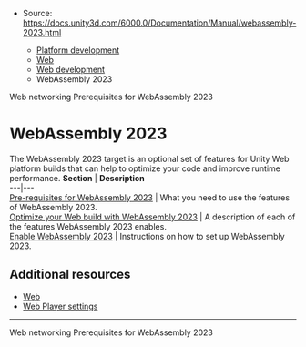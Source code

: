 * Source: https://docs.unity3d.com/6000.0/Documentation/Manual/webassembly-2023.html

  * [Platform development ](https://docs.unity3d.com/6000.0/Documentation/Manual/PlatformSpecific.html)
  * [Web](https://docs.unity3d.com/6000.0/Documentation/Manual/webgl.html)
  * [Web development](https://docs.unity3d.com/6000.0/Documentation/Manual/webgl-develop.html)
  * WebAssembly 2023


[](https://docs.unity3d.com/6000.0/Documentation/Manual/webgl-networking.html)
Web networking
[](https://docs.unity3d.com/6000.0/Documentation/Manual/wasm-2023-prereq.html)
Prerequisites for WebAssembly 2023
# WebAssembly 2023
The WebAssembly 2023 target is an optional set of features for Unity Web platform builds that can help to optimize your code and improve runtime performance. 
**Section** | **Description**  
---|---  
[Pre-requisites for WebAssembly 2023](https://docs.unity3d.com/6000.0/Documentation/Manual/wasm-2023-prereq.html) | What you need to use the features of WebAssembly 2023.  
[Optimize your Web build with WebAssembly 2023](https://docs.unity3d.com/6000.0/Documentation/Manual/wasm-2023-features.html) | A description of each of the features WebAssembly 2023 enables.  
[Enable WebAssembly 2023](https://docs.unity3d.com/6000.0/Documentation/Manual/wasm-2023-enable.html) | Instructions on how to set up WebAssembly 2023.  
## Additional resources
  * [Web](https://docs.unity3d.com/6000.0/Documentation/Manual/webgl.html)
  * [Web Player settings](https://docs.unity3d.com/6000.0/Documentation/Manual/class-PlayerSettingsWebGL.html)


* * *
[](https://docs.unity3d.com/6000.0/Documentation/Manual/webgl-networking.html)
Web networking
[](https://docs.unity3d.com/6000.0/Documentation/Manual/wasm-2023-prereq.html)
Prerequisites for WebAssembly 2023
